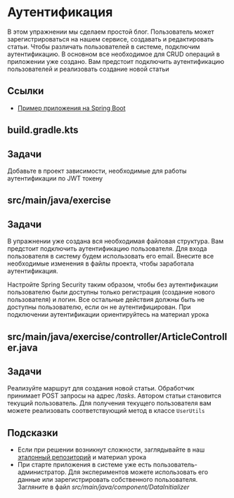 # Аутентификация

В этом упражнении мы сделаем простой блог. Пользователь может зарегистрироваться на нашем сервисе, создавать и редактировать статьи. Чтобы различать пользователей в системе, подключим аутентификацию. В основном все необходимое для CRUD операций в приложении уже создано. Вам предстоит подключить аутентификацию пользователей и реализовать создание новой статьи

## Ссылки

* [Пример приложения на Spring Boot](https://github.com/hexlet-components/java-spring-blog/tree/main)

## build.gradle.kts

## Задачи

Добавьте в проект зависимости, необходимые для работы аутентификации по JWT токену

## src/main/java/exercise

## Задачи

В упражнении уже создана вся необходимая файловая структура. Вам предстоит подключить аутентификацию пользователя. Для входа пользователя в систему будем использовать его email. Внесите все необходимые изменения в файлы проекта, чтобы заработала аутентификация.

Настройте Spring Security таким образом, чтобы без аутентификации пользователю были доступны только регистрация (создание нового пользователя) и логин. Все остальные действия должны быть не доступны пользователю, если он не аутентифицирован. При подключении аутентификации ориентируйтесь на материал урока

## src/main/java/exercise/controller/ArticleController.java

## Задачи

Реализуйте маршрут для создания новой статьи. Обработчик принимает POST запросы на адрес */tasks*. Автором статьи становится текущий пользователь. Для получения текущего пользователя вам можете реализовать соответствующий метод в классе `UserUtils`

## Подсказки

* Если при решении возникнут сложности, заглядывайте в наш [эталонный репозиторий](https://github.com/hexlet-components/java-spring-blog/tree/main) и материал урока
* При старте приложения в системе уже есть пользователь-администратор. Для экспериментов можете использовать его данные или зарегистрировать собственного пользователя. Загляните в файл *src/main/java/component/DataInitializer*

